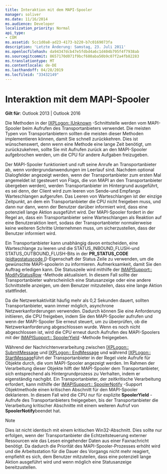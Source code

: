 ```yaml
---
title: Interaktion mit dem MAPI-Spooler
manager: soliver
ms.date: 11/16/2014
ms.audience: Developer
localization_priority: Normal
api_type:
- COM
ms.assetid: 5cc1d0a8-ad23-4173-b220-b7c0169073fa
description: 'Letzte Änderung: Samstag, 23. Juli 2011'
ms.openlocfilehash: da94347dcb47e5fdbd4a6c1d404b795f4f7938ab
ms.sourcegitcommit: 8657170d071f9bcf680aba50b9c07f2a4fb82283
ms.translationtype: MT
ms.contentlocale: de-DE
ms.lasthandoff: 04/28/2019
ms.locfileid: "33432149"
---
```

# <a name="interacting-with-the-mapi-spooler"></a>Interaktion mit dem MAPI-Spooler

  
  
**Gilt für**: Outlook 2013 | Outlook 2016 
  
Die Methoden in der [IXPLogon: IUnknown](ixplogoniunknown.md) -Schnittstelle werden vom MAPI-Spooler beim Aufrufen des Transportanbieters verwendet. Die meisten Typen von Transportanbietern sollten die meisten dieser Methoden implementieren können, damit Sie schnell zurückkehren. Dies ist wünschenswert, denn wenn eine Methode eine lange Zeit benötigt, um zurückzukehren, sollte Sie mit Aufrufen zurück an den MAPI-Spooler aufgebrochen werden, um die CPU für andere Aufgaben freizugeben. 
  
Der MAPI-Spooler funktioniert und ruft seine Anrufe an Transportanbieter ab, wenn vordergrundanwendungen im Leerlauf sind. Nachdem optional Dialogfelder angezeigt werden, wenn der Transportanbieter zum ersten Mal angemeldet ist (gesteuert von Flags, die von MAPI an den Transportanbieter übergeben werden), werden Transportanbieter im Hintergrund ausgeführt, es sei denn, der Client wird zum leeren von Sende-und Empfangs Warteschlangen aufgerufen. Das Leeren von Warteschlangen ist der einzige Zeitpunkt, an dem ein Transportanbieter die CPU nicht freigeben muss, und dann nur dann, wenn der Benutzer darüber informiert wird, dass eine potenziell lange Aktion ausgeführt wird. Der MAPI-Spooler fordert in der Regel an, dass ein Transportanbieter seine Warteschlangen als Reaktion auf eine Benutzeraktion leert, sodass der Transportanbieter normalerweise keine weiteren Schritte Unternehmen muss, um sicherzustellen, dass der Benutzer informiert wird.
  
Ein Transportanbieter kann unabhängig davon entscheiden, eine Warteschlange zu leeren und die STATUS_INBOUND_FLUSH-und STATUS_OUTBOUND_FLUSH-Bits in der **PR_STATUS_CODE** ([pidtagstatuscode (](pidtagstatuscode-canonical-property.md))-Eigenschaft der Status Zeile zu verwenden, um die gewünschte MAPI-spoolerin zu informieren. Aufmerksamkeit, damit Sie den Auftrag erledigen kann. Die Statuszeile wird mithilfe der [IMAPISupport:: ModifyStatusRow](imapisupport-modifystatusrow.md) -Methode aktualisiert. In diesem Fall sollte der Transportanbieter wahrscheinlich eine Statusanzeige oder eine andere Schnittstelle anzeigen, um dem Benutzer mitzuteilen, dass eine lange Aktion stattfindet. 
  
Da die Netzwerkaktivität häufig mehr als 0,2 Sekunden dauert, sollten Transportanbieter, wann immer möglich, asynchrone Netzwerkanforderungen verwenden. Dadurch können Sie eine Anforderung initiieren, die CPU freigeben, indem Sie den MAPI-Spooler aufrufen und wenn der MAPI-Spooler Sie erneut steuert, um zu überprüfen, ob die Netzwerkanforderung abgeschlossen wurde. Wenn es noch nicht abgeschlossen ist, wird die CPU erneut durch Aufrufen des MAPI-Spoolers mit der [IMAPISupport:: SpoolerYield](imapisupport-spooleryield.md) -Methode freigegeben. 
  
Während der Nachrichtenverarbeitung zwischen [IXPLogon:: SubmitMessage](ixplogon-submitmessage.md) und [IXPLogon:: EndMessage](ixplogon-endmessage.md) und während [IXPLogon:: StartMessage](ixplogon-startmessage.md)führt der Transportanbieter in der Regel viele Aufrufe für Objekte durch, die vom MAPI-Spooler angezeigt werden. Im Rahmen der Verarbeitung dieser Objekte hilft der MAPI-Spooler dem Transportanbieter, sich entsprechend als Hintergrundprozess zu Verhalten, indem er eigenständig nachgibt. Ein Transportanbieter, der zeitkritische Verarbeitung erfordert, kann mithilfe der [IMAPISupport:: SpoolerNotify](imapisupport-spoolernotify.md) -Support Objektmethode einen kritischen Abschnitt für den MAPI-Spooler deklarieren. In diesem Fall wird die CPU nur für explizite **SpoolerYield** -Aufrufe des Transportanbieters freigegeben, bis der Transportanbieter die Verarbeitung kritischer Abschnitte mit einem weiteren Aufruf von **SpoolerNotify**beendet hat.
  
> [!NOTE]
> Dies ist nicht identisch mit einem kritischen Win32-Abschnitt. Dies sollte nur erfolgen, wenn der Transportanbieter die Echtzeitsteuerung externer Ressourcen wie das Lesen eingehender Daten aus einer Faxnachricht benötigt. Da dadurch die Priorität des MAPI-Spooler-Prozesses erhöht wird und die Arbeitsstation für die Dauer des Vorgangs nicht mehr reagiert, empfiehlt es sich, dem Benutzer mitzuteilen, dass eine potenziell lange Aktion ausgeführt wird und wenn möglich eine Statusanzeige bereitzustellen. 
  

